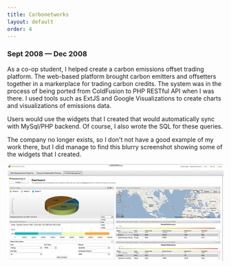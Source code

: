 ```yaml
---
title: Carbonetworks
layout: default
order: 4
---
```

### Sept 2008 — Dec 2008

As a co-op student, I helped create a carbon emissions offset trading platform. The web-based platform brought carbon emitters and offsetters together in a markerplace for trading carbon credits. The system was in the process of being ported from ColdFusion to PHP RESTful API when I was there. I used tools such as ExtJS and Google Visualizations to create charts and visualizations of emissions data.

Users would use the widgets that I created that would automatically sync with MySql/PHP backend. Of course, I also wrote the SQL for these queries.

The company no longer exists, so I don't not have a good example of my work there, but I did manage to find this blurry screenshot showing some of the widgets that I created.

![Carbonetworks screenshot](/static/carbonetworks-screen.png)
